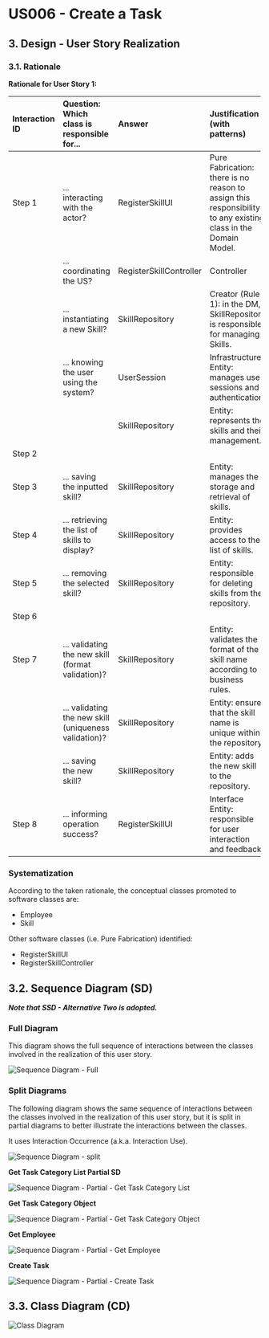 # US006 - Create a Task 

## 3. Design - User Story Realization 

### 3.1. Rationale



**Rationale for User Story 1:**

| Interaction ID | Question: Which class is responsible for... | Answer               | Justification (with patterns)                                                                                 |
|:-------------  |:--------------------- |:---------------------|:--------------------------------------------------------------------------------------------------------------|
| Step 1  		 |	... interacting with the actor? | RegisterSkillUI      | Pure Fabrication: there is no reason to assign this responsibility to any existing class in the Domain Model. |
| 			  		 |	... coordinating the US? | RegisterSkillController | Controller                                                                                                    |
| 			  		 |	... instantiating a new Skill? | SkillRepository     | Creator (Rule 1): in the DM, SkillRepository is responsible for managing Skills.                                |
| 			  		 | ... knowing the user using the system?  | UserSession          | Infrastructure Entity: manages user sessions and authentication.                                              |
| 			  		 |							 | SkillRepository      | Entity: represents the skills and their management.                                                           |
| Step 2  		 |							 |                      |                                                                                                               |
| Step 3  		 |	... saving the inputted skill? | SkillRepository     | Entity: manages the storage and retrieval of skills.                                                          |
| Step 4  		 |	... retrieving the list of skills to display? | SkillRepository     | Entity: provides access to the list of skills.                                                                |
| Step 5  		 |	... removing the selected skill? | SkillRepository     | Entity: responsible for deleting skills from the repository.                                                  |
| Step 6  		 |							 |                      |                                                                                                               |              
| Step 7  		 |	... validating the new skill (format validation)? | SkillRepository     | Entity: validates the format of the skill name according to business rules.                                    | 
| 			  		 |	... validating the new skill (uniqueness validation)? | SkillRepository     | Entity: ensures that the skill name is unique within the repository.                                           | 
| 			  		 |	... saving the new skill? | SkillRepository     | Entity: adds the new skill to the repository.                                                                 | 
| Step 8  		 |	... informing operation success?| RegisterSkillUI      | Interface Entity: responsible for user interaction and feedback.                                                | 


### Systematization ##

According to the taken rationale, the conceptual classes promoted to software classes are: 

* Employee
* Skill

Other software classes (i.e. Pure Fabrication) identified: 

* RegisterSkillUI
* RegisterSkillController


## 3.2. Sequence Diagram (SD)

_**Note that SSD - Alternative Two is adopted.**_

### Full Diagram

This diagram shows the full sequence of interactions between the classes involved in the realization of this user story.

![Sequence Diagram - Full](svg/us006-sequence-diagram-full.svg)

### Split Diagrams

The following diagram shows the same sequence of interactions between the classes involved in the realization of this user story, but it is split in partial diagrams to better illustrate the interactions between the classes.

It uses Interaction Occurrence (a.k.a. Interaction Use).

![Sequence Diagram - split](svg/us006-sequence-diagram-split.svg)

**Get Task Category List Partial SD**

![Sequence Diagram - Partial - Get Task Category List](svg/us006-sequence-diagram-partial-get-task-category-list.svg)

**Get Task Category Object**

![Sequence Diagram - Partial - Get Task Category Object](svg/us006-sequence-diagram-partial-get-task-category.svg)

**Get Employee**

![Sequence Diagram - Partial - Get Employee](svg/us006-sequence-diagram-partial-get-employee.svg)

**Create Task**

![Sequence Diagram - Partial - Create Task](svg/us006-sequence-diagram-partial-create-task.svg)

## 3.3. Class Diagram (CD)

![Class Diagram](svg/us006-class-diagram.svg)